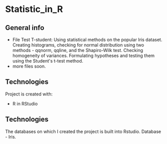 # Statistic_in_R

## General info
* File Test T-student:  Using statistical methods on the popular Iris dataset. Creating histograms, checking for normal distribution using two methods - qqnorm, qqline, and the Shapiro-Wilk test. Checking homogeneity of variances. Formulating hypotheses and testing them using the Student's t-test method.
* more files soon.
	
## Technologies
Project is created with:
* R in RStudio
## Technologies
The databases on which I created the project is built into Rstudio. Database - Iris.
